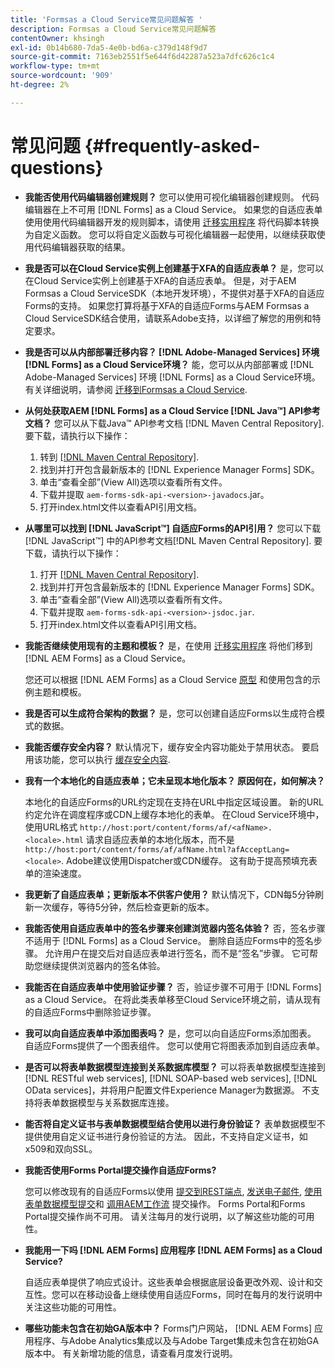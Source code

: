 ```yaml
---
title: 'Formsas a Cloud Service常见问题解答 '
description: Formsas a Cloud Service常见问题解答
contentOwner: khsingh
exl-id: 0b14b680-7da5-4e0b-bd6a-c379d148f9d7
source-git-commit: 7163eb2551f5e644f6d42287a523a7dfc626c1c4
workflow-type: tm+mt
source-wordcount: '909'
ht-degree: 2%

---
```


# 常见问题 {#frequently-asked-questions}

* **我能否使用代码编辑器创建规则？**
您可以使用可视化编辑器创建规则。 代码编辑器在上不可用 [!DNL Forms] as a Cloud Service。 如果您的自适应表单使用使用代码编辑器开发的规则脚本，请使用 [迁移实用程序](migrate-to-forms-as-a-cloud-service.md) 将代码脚本转换为自定义函数。 您可以将自定义函数与可视化编辑器一起使用，以继续获取使用代码编辑器获取的结果。

* **我是否可以在Cloud Service实例上创建基于XFA的自适应表单？**
是，您可以在Cloud Service实例上创建基于XFA的自适应表单。 但是，对于AEM Formsas a Cloud ServiceSDK（本地开发环境），不提供对基于XFA的自适应Forms的支持。 如果您打算将基于XFA的自适应Forms与AEM Formsas a Cloud ServiceSDK结合使用，请联系Adobe支持，以详细了解您的用例和特定要求。

<!-- * **Can I use an XDP as a Document of Record (DoR) template? Is Forms Designer included in AEM Forms as a Cloud Service license?** 

  Yes, you can use an XDP as a Document of Record template on Cloud Service instances. However, support to use XDP as a Document of Record template is not available for AEM Forms as a Cloud Service SDK (Local development environment). -->

* **我是否可以从内部部署迁移内容？ [!DNL Adobe-Managed Services] 环境 [!DNL Forms] as a Cloud Service环境？**
能，您可以从内部部署或 [!DNL Adobe-Managed Services] 环境 [!DNL Forms] as a Cloud Service环境。 有关详细说明，请参阅 [迁移到Formsas a Cloud Service](migrate-to-forms-as-a-cloud-service.md).

<!-- You can use package manager or Experience Manager UI to [export and import Forms and related assets](import-export-forms-templates.md), use the migration utility to make your existing assets compatible with [!DNL Forms] as a Cloud Service, use the [Best Practices Analyzer](https://experienceleague.adobe.com/docs/experience-manager-cloud-service/moving/cloud-migration/best-practices-analyzer/overview-best-practices-analyzer.html?lang=en#best-practices-analyzer) tool to find the features and APIs that require changes and updated before migration, and use the [Content Transfer Tools](https://docs.adobe.com/content/help/en/experience-manager-cloud-service/moving/home.html) to move your custom code without refactoring it. -->

* **从何处获取AEM [!DNL Forms] as a Cloud Service [!DNL Java™] API参考文档？**
您可以从下载Java™ API参考文档 [!DNL Maven Central Repository]. 要下载，请执行以下操作：
   1. 转到 [[!DNL Maven Central Repository]](https://mvnrepository.com/artifact/com.adobe.aem/aem-forms-sdk-api).
   1. 找到并打开包含最新版本的 [!DNL Experience Manager Forms] SDK。
   1. 单击“查看全部”(View All)选项以查看所有文件。
   1. 下载并提取 `aem-forms-sdk-api-<version>-javadocs`.jar。
   1. 打开index.html文件以查看API引用文档。

* **从哪里可以找到 [!DNL JavaScript™] 自适应Forms的API引用？**
您可以下载 [!DNL JavaScript™] 中的API参考文档[!DNL  Maven Central Repository]. 要下载，请执行以下操作：
   1. 打开 [[!DNL Maven Central Repository]](https://mvnrepository.com/artifact/com.adobe.aem/aem-forms-sdk-api).
   1. 找到并打开包含最新版本的 [!DNL Experience Manager Forms] SDK。
   1. 单击“查看全部”(View All)选项以查看所有文件。
   1. 下载并提取 `aem-forms-sdk-api-<version>-jsdoc.jar`.
   1. 打开index.html文件以查看API引用文档。

* **我能否继续使用现有的主题和模板？**
是，在使用 [迁移实用程序](migrate-to-forms-as-a-cloud-service.md) 将他们移到 [!DNL AEM Forms] as a Cloud Service。

   您还可以根据 [!DNL AEM Forms] as a Cloud Service [原型](setup-local-development-environment.md#forms-cloud-service-local-development-environment) 和使用包含的示例主题和模板。

* **我是否可以生成符合架构的数据？**
是，您可以创建自适应Forms以生成符合模式的数据。

<!-- * **Can I pass custom parameters to the prefill service?**
Custom parameters are planned for an upcoming release. -->

* **我能否缓存安全内容？**
默认情况下，缓存安全内容功能处于禁用状态。 要启用该功能，您可以执行 [缓存安全内容](https://experienceleague.adobe.com/docs/experience-manager-dispatcher/using/configuring/permissions-cache.html).

* **我有一个本地化的自适应表单；它未呈现本地化版本？ 原因何在，如何解决？**

   本地化的自适应Forms的URL约定现在支持在URL中指定区域设置。 新的URL约定允许在调度程序或CDN上缓存本地化的表单。 在Cloud Service环境中，使用URL格式 `http://host:port/content/forms/af/<afName>.<locale>.html` 请求自适应表单的本地化版本，而不是 `http://host:port/content/forms/af/afName.html?afAcceptLang=<locale>`. Adobe建议使用Dispatcher或CDN缓存。 这有助于提高预填充表单的渲染速度。

* **我更新了自适应表单；更新版本不供客户使用？**
默认情况下，CDN每5分钟刷新一次缓存，等待5分钟，然后检查更新的版本。

* **我能否使用自适应表单中的签名步骤来创建浏览器内签名体验？**
否，签名步骤不适用于 [!DNL Forms] as a Cloud Service。 删除自适应Forms中的签名步骤。 允许用户在提交后对自适应表单进行签名，而不是“签名”步骤。 它可帮助您继续提供浏览器内的签名体验。

* **我能否在自适应表单中使用验证步骤？**
否，验证步骤不可用于 [!DNL Forms] as a Cloud Service。 在将此类表单移至Cloud Service环境之前，请从现有的自适应Forms中删除验证步骤。

* **我可以向自适应表单中添加图表吗？**
是，您可以向自适应Forms添加图表。 自适应Forms提供了一个图表组件。 您可以使用它将图表添加到自适应表单。

* **是否可以将表单数据模型连接到关系数据库模型？**
可以将表单数据模型连接到 [!DNL RESTful web services], [!DNL SOAP-based web services], [!DNL OData services]，并将用户配置文件Experience Manager为数据源。 不支持将表单数据模型与关系数据库连接。

* **能否将自定义证书与表单数据模型结合使用以进行身份验证？**
表单数据模型不提供使用自定义证书进行身份验证的方法。 因此，不支持自定义证书，如x509和双向SSL。

* **我能否使用Forms Portal提交操作自适应Forms?**

   您可以修改现有的自适应Forms以使用 [提交到REST端点](configuring-submit-actions.md#submit-to-rest-endpoint), [发送电子邮件](configuring-submit-actions.md#send-email), [使用表单数据模型提交](configuring-submit-actions.md#submit-using-form-data-model)和 [调用AEM工作流](configuring-submit-actions.md#invoke-an-aem-workflow) 提交操作。 Forms Portal和Forms Portal提交操作尚不可用。 请关注每月的发行说明，以了解这些功能的可用性。

* **我能用一下吗 [!DNL AEM Forms] 应用程序 [!DNL AEM Forms] as a Cloud Service?**

   自适应表单提供了响应式设计。这些表单会根据底层设备更改外观、设计和交互性。您可以在移动设备上继续使用自适应Forms，同时在每月的发行说明中关注这些功能的可用性。

* **哪些功能未包含在初始GA版本中？**
Forms门户网站， [!DNL AEM Forms] 应用程序、与Adobe Analytics集成以及与Adobe Target集成未包含在初始GA版本中。 有关新增功能的信息，请查看月度发行说明。
